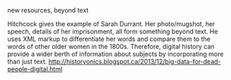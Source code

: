 new resources, beyond text

Hitchcock gives the example of Sarah Durrant.
Her photo/mugshot, her speech, details of her imprisonment, all form something beyond text.
He uses XML markup to differentiate her words and compare them to the words of other older women in the 1800s.
Therefore, digital history can provide a wider berth of information about subjects by incorporating more than just text.
http://historyonics.blogspot.ca/2013/12/big-data-for-dead-people-digital.html